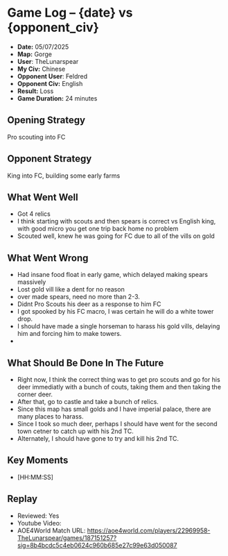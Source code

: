 # Game Log – {date} vs {opponent_civ}

- **Date:** 05/07/2025
- **Map:** Gorge
- **User**: TheLunarspear
- **My Civ:** Chinese
- **Opponent User**: Feldred
- **Opponent Civ:** English
- **Result:** Loss
- **Game Duration:** 24 minutes

## Opening Strategy
Pro scouting into FC

## Opponent Strategy
King into FC, building some early farms

## What Went Well
- Got 4 relics
- I think starting with scouts and then spears is correct vs English king, with good micro you get one trip back home no problem
- Scouted well, knew he was going for FC due to all of the vills on gold

## What Went Wrong
- Had insane food float in early game, which delayed making spears massively
- Lost gold vill like a dent for no reason
- over made spears, need no more than 2-3.
- Didnt Pro Scouts his deer as a response to him FC
- I got spooked by his FC macro, I was certain he will do a white tower drop.
- I should have made a single horseman to harass his gold vills, delaying him and forcing him to make towers.
- 

## What Should Be Done In The Future
- Right now, I think the correct thing was to get pro scouts and go for his deer immediatly with a bunch of couts, taking them and then taking the corner deer.
- After that, go to castle and take a bunch of relics.
- Since this map has small golds and I have imperial palace, there are many places to harass.
- Since I took so much deer, perhaps I should have went for the second town cetner to catch up with his 2nd TC.
- Alternately, I should have gone to try and kill his 2nd TC.

## Key Moments
- [HH:MM:SS] 

## Replay
- Reviewed: Yes
- Youtube Video:
- AOE4World Match URL: https://aoe4world.com/players/22969958-TheLunarspear/games/187151257?sig=8b4bcdc5c4eb0624c960b685e27c99e63d050087